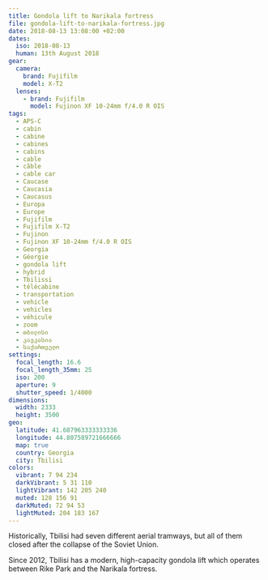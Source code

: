 ```yaml
---
title: Gondola lift to Narikala fortress
file: gondola-lift-to-narikala-fortress.jpg
date: 2018-08-13 13:08:00 +02:00
dates:
  iso: 2018-08-13
  human: 13th August 2018
gear:
  camera:
    brand: Fujifilm
    model: X-T2
  lenses:
    - brand: Fujifilm
      model: Fujinon XF 10-24mm f/4.0 R OIS
tags:
  - APS-C
  - cabin
  - cabine
  - cabines
  - cabins
  - cable
  - câble
  - cable car
  - Caucase
  - Caucasia
  - Caucasus
  - Europa
  - Europe
  - Fujifilm
  - Fujifilm X-T2
  - Fujinon
  - Fujinon XF 10-24mm f/4.0 R OIS
  - Georgia
  - Géorgie
  - gondola lift
  - hybrid
  - Tbilissi
  - télécabine
  - transportation
  - vehicle
  - vehicles
  - véhicule
  - zoom
  - თბილისი
  - კავკასია
  - საქართველო
settings:
  focal_length: 16.6
  focal_length_35mm: 25
  iso: 200
  aperture: 9
  shutter_speed: 1/4000
dimensions:
  width: 2333
  height: 3500
geo:
  latitude: 41.687963333333336
  longitude: 44.807589721666666
  map: true
  country: Georgia
  city: Tbilisi
colors:
  vibrant: 7 94 234
  darkVibrant: 5 31 110
  lightVibrant: 142 205 240
  muted: 128 156 91
  darkMuted: 72 94 53
  lightMuted: 204 183 167
---
```


Historically, Tbilisi had seven different aerial tramways, but all of them closed after the collapse of the Soviet Union.

Since 2012, Tbilisi has a modern, high-capacity gondola lift which operates between Rike Park and the Narikala fortress.
